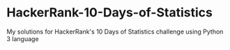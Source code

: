 # HackerRank-10-Days-of-Statistics
My solutions for HackerRank's 10 Days of Statistics challenge using Python 3 language

